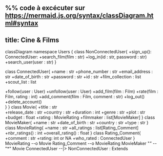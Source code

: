 %% code à excécuter sur https://mermaid.js.org/syntax/classDiagram.html#syntax
---
title: Cine & Films
---
classDiagram
namespace Users {
class NonConnectedUser{
    +sign_up(): ConnectedUser:
    +search_film(film : str)
    +log_in(id : str, password : str)
    +search_user(user : str)
 }

class ConnectedUser{
    +name : str
    +phone_number : str
    +email_address : str
    +date_of_birth : str
    +password : str
    +id : str
    +film_collection : list
    +scout_list : list

   +follow(user : User)
   +unfollow(user : User)
   +add_film(film : Film)
   +rate(film : Film, rating : int)
   +add_comment(film : Film, comment : str)
   +log_out()
   +delete_account()    
 }
}
class Movie{
    +title : str  
    +release_date : str 
    +country : str
    +duration : int
    +genre : str
    +plot : str
    +budget :  float
    +rating : MovieRating
    +filmmaker : list[MovieMaker]
 }
class MovieMaker{
    +name : str
    +date_of_birth : str
    +country : str
    +type : str
 }
class MovieRating{
    +name : str
    +all_ratings : list[Rating_Comment]
    +nbr_ratings() : int
    +overall_rating() : float
 }
class Rating_Comment{
    +comment : str
    +rating: int or NA
    +who_rated : ConnectedUser
 }
MovieRating --o Movie
Rating_Comment --o MovieRating
MovieMaker "*" --* "*" Movie
ConnectedUser --|> NonConnectedUser : Extends



